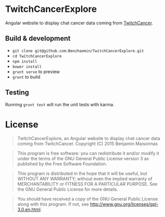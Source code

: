 # TwitchCancerExplore

Angular website to display chat cancer data coming from [TwitchCancer](https://github.com/Benzhaomin/TwitchCancer).

## Build & development

- `git clone git@github.com:Benzhaomin/TwitchCancerExplore.git`
- `cd TwitchCancerExplore`
- `npm install`
- `bower install`
- `grunt serve` to preview
- `grunt` to build

## Testing

Running `grunt test` will run the unit tests with karma.

# License

> TwitchCancerExplore, an Angular website to display chat cancer data coming from TwitchCancer.
> Copyright (C) 2015 Benjamin Maisonnas

> This program is free software: you can redistribute it and/or modify
it under the terms of the GNU General Public License version 3 as published by
the Free Software Foundation.

> This program is distributed in the hope that it will be useful,
but WITHOUT ANY WARRANTY; without even the implied warranty of
MERCHANTABILITY or FITNESS FOR A PARTICULAR PURPOSE.  See the
GNU General Public License for more details.

> You should have received a copy of the GNU General Public License
along with this program.  If not, see <http://www.gnu.org/licenses/gpl-3.0.en.html>.
